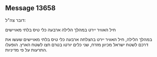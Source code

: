 ## Message 13658

דובר צה"ל:

חיל האוויר יירט במהלך הלילה ארבעה כלי טיס בלתי מאויישים
 
במהלך הלילה, חיל האוויר יירט בהצלחה ארבעה כלי טיס בלתי מאויישים שעשו את דרכם לשטח ישראל מכיוון מזרח, שני כלים יורטו בטרם חצו לשטח הארץ. 
הופעלו התרעות על פי מדיניות.

